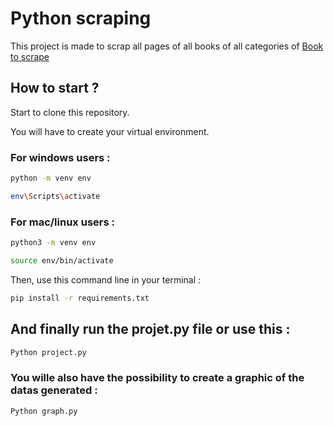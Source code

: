 # Python scraping

This project is made to scrap all pages of all books of all categories of [Book to scrape](https://books.toscrape.com/index.html)

## How to start ?

Start to clone this repository.


You will have to create your virtual environment.

### For windows users :
``` bash
python -m venv env

env\Scripts\activate
```

### For mac/linux users :
``` bash
python3 -m venv env

source env/bin/activate
```

Then, use this command line in your terminal :
``` bash
pip install -r requirements.txt
```

## And finally run the projet.py file or use this :
``` bash
Python project.py
```

### You wille also have the possibility to create a graphic of the datas generated :
``` bash
Python graph.py
```